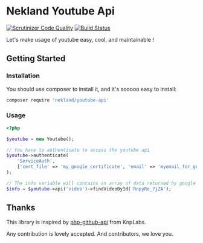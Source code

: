 Nekland Youtube Api
===================

[![Scrutinizer Code Quality](https://scrutinizer-ci.com/g/Nekland/YoutubeApi/badges/quality-score.png?s=eaea1fb6e36355023b61e50da0143f144e2e9e57)](https://scrutinizer-ci.com/g/Nekland/YoutubeApi/) [![Build Status](https://travis-ci.org/Nekland/YoutubeApi.svg?branch=master)](https://travis-ci.org/Nekland/YoutubeApi)

Let's make usage of youtube easy, cool, and maintainable !



Getting Started
---------------

### Installation

You should use composer to install it, and it's sooooo easy to install:

```bash
composer require 'nekland/youtube-api'
```

### Usage

```php
<?php

$youtube = new Youtube();

// You have to authenticate to access the youtube api
$youtube->authenticate(
    'ServiceAuth',
    ['cert_file' => 'my_google_certificate', 'email' => 'myemail_for_google_service@googleapi_etc.com']
);

// The info variable will contains an array of data returned by google
$info = $youtube->api('video')->findVideoById('RnpyRe_7jZA');
```

Thanks
------

This library is inspired by [php-github-api](https://github.com/KnpLabs/php-github-api) from KnpLabs.

Any contribution is lovely accepted. And contributors, we love you.
